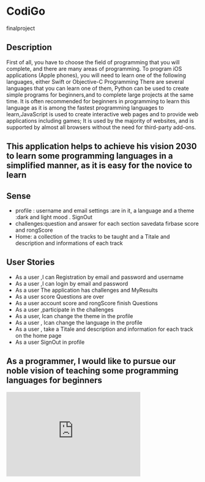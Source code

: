 # CodiGo
finalproject
 ## Description
First of all, you have to choose the field of programming that you will complete, and there are many areas of programming.
To program iOS applications (Apple phones), you will need to learn one of the following languages, either Swift or Objective-C Programming There are several languages that you can learn one of them, Python can be used to create simple programs for beginners,and to complete large projects at the same time. It is often recommended for beginners in programming to learn this language as it is among the fastest programming languages to learn,JavaScript is used to create interactive web pages and to provide web applications including games; It is used by the majority of websites, and is supported by almost all browsers without the need for third-party add-ons. 


## This application helps to achieve his vision 2030 to learn some programming languages in a simplified manner, as it is easy for the novice to learn
## Sense
+ profile : username and email settings :are in it, a language and a theme :dark and light mood .  SignOut
+ challenges:question and answer for each section savedata firbase score and rongScore
+ Home: a collection of the tracks to be taught and a Titale and description and informations of each track

##  User Stories
+ As a user ,I can Registration by email and password and username
+ As a user ,I can login by email and password
+ As a user The application has challenges and MyResults
+ As a user score Questions are over
+ As a user account score and rongScore finish Questions
+ As a user ,participate in the challenges
+ As a user, Ican change the theme in the profile
+ As a user , Ican change the language in the profile
+ As a user , take a Titale and description and information for each track on the home page
+ As a user SignOut in profile 
## As a programmer, I would like to pursue our noble vision of teaching some programming languages for beginners


<iframe src="https://tuwaiqedusa0-my.sharepoint.com/personal/seham_fulaih_has_s_tuwaiq_edu_sa/_layouts/15/Doc.aspx?sourcedoc={bce0efaf-390f-4b82-bf13-2795616efab5}&amp;action=embedview&amp;wdAr=1.7777777777777777" width="350px" height="221px" frameborder="0">This is an embedded <a target="_blank" href="https://office.com">Microsoft Office</a> presentation, powered by <a target="_blank" href="https://office.com/webapps">Office</a>.</iframe>
